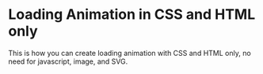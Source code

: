 ﻿# Loading Animation in CSS and HTML only

 This is how you can create loading animation with CSS and HTML only, no need for javascript, image, and SVG.
